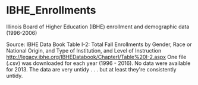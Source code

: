 # IBHE_Enrollments
Illinois Board of Higher Education (IBHE) enrollment and demographic data (1996-2006)

Source: IBHE Data Book
Table I-2: Total Fall Enrollments by Gender, Race or National Origin, and Type of Institution, and Level of Instruction
http://legacy.ibhe.org/IBHEDatabook/ChapterI/Table%20I-2.aspx
One file (.csv) was downloaded for each year (1996 - 2016). No data were available for 2013. The data are very untidy . . . but at least they're consistently untidy.

